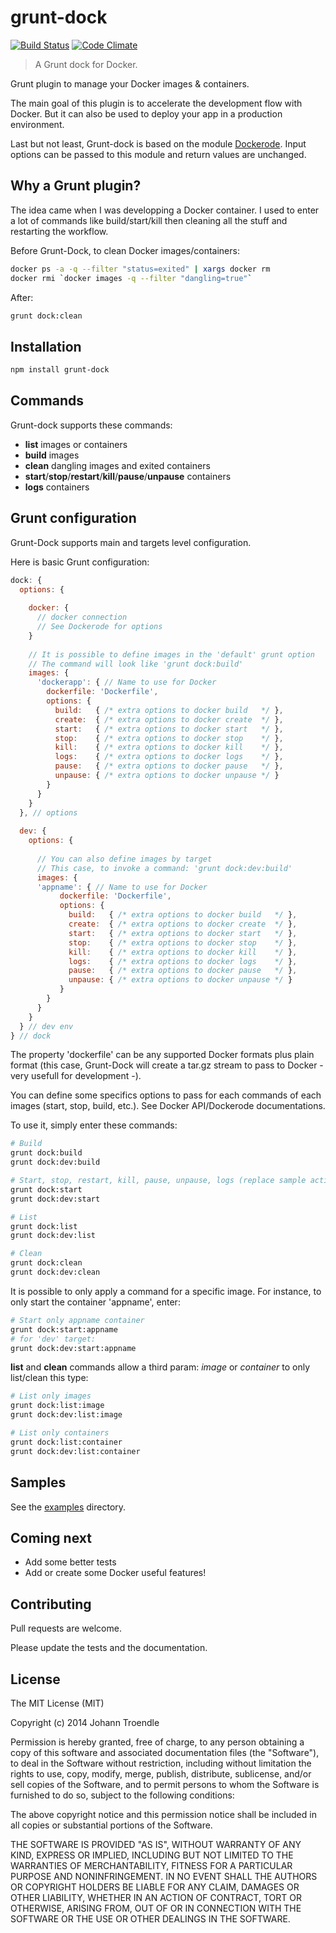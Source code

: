 grunt-dock
==========

[![Build Status](http://img.shields.io/travis/JoTrdl/grunt-dock.svg?style=flat-square)](https://travis-ci.org/JoTrdl/grunt-dock) [![Code Climate](http://img.shields.io/codeclimate/JoTrdl/grunt-dock.svg?style=flat-square)](https://codeclimate.com/github/JoTrdl/grunt-dock)

> A Grunt dock for Docker.

Grunt plugin to manage your Docker images & containers.

The main goal of this plugin is to accelerate the development flow with Docker. But it can also be used to deploy your app in a production environment.

Last but not least, Grunt-dock is based on the module [Dockerode](https://github.com/apocas/dockerode). Input options can be passed to this module and return values are unchanged.

Why a Grunt plugin?
-------------------

The idea came when I was developping a Docker container. I used to enter a lot of commands like build/start/kill then cleaning all the stuff and restarting the workflow.

Before Grunt-Dock, to clean Docker images/containers:

```bash
docker ps -a -q --filter "status=exited" | xargs docker rm
docker rmi `docker images -q --filter "dangling=true"`
```
After:

```bash
grunt dock:clean
```

Installation
------------

```bash
npm install grunt-dock
```

Commands
--------

Grunt-dock supports these commands:

 * **list** images or containers
 * **build** images
 * **clean** dangling images and exited containers
 * **start**/**stop**/**restart**/**kill**/**pause**/**unpause** containers
 * **logs** containers

Grunt configuration
-------------------

Grunt-Dock supports main and targets level configuration.

Here is basic Grunt configuration:

```javascript
dock: {
  options: {
  
    docker: {
      // docker connection
      // See Dockerode for options
    }
  
    // It is possible to define images in the 'default' grunt option
    // The command will look like 'grunt dock:build'
    images: {
      'dockerapp': { // Name to use for Docker
        dockerfile: 'Dockerfile',
        options: { 
          build:   { /* extra options to docker build   */ },
          create:  { /* extra options to docker create  */ },
          start:   { /* extra options to docker start   */ },
          stop:    { /* extra options to docker stop    */ },
          kill:    { /* extra options to docker kill    */ },
          logs:    { /* extra options to docker logs    */ },
          pause:   { /* extra options to docker pause   */ },
          unpause: { /* extra options to docker unpause */ }
        }
      }
    }
  }, // options
  
  dev: {
    options: {
    
      // You can also define images by target
      // This case, to invoke a command: 'grunt dock:dev:build'
      images: {
      'appname': { // Name to use for Docker
           dockerfile: 'Dockerfile',
           options: { 
             build:   { /* extra options to docker build   */ },
             create:  { /* extra options to docker create  */ },
             start:   { /* extra options to docker start   */ },
             stop:    { /* extra options to docker stop    */ },
             kill:    { /* extra options to docker kill    */ },
             logs:    { /* extra options to docker logs    */ },
             pause:   { /* extra options to docker pause   */ },
             unpause: { /* extra options to docker unpause */ }
           }
        }
      }
    }
  } // dev env
} // dock
```

The property 'dockerfile' can be any supported Docker formats plus plain format (this case, Grunt-Dock will create a tar.gz stream to pass to Docker - very usefull for development -). 

You can define some specifics options to pass for each commands of each images (start, stop, build, etc.).
See Docker API/Dockerode documentations.

To use it, simply enter these commands:

```bash
# Build
grunt dock:build
grunt dock:dev:build

# Start, stop, restart, kill, pause, unpause, logs (replace sample action by right one)
grunt dock:start
grunt dock:dev:start

# List
grunt dock:list
grunt dock:dev:list

# Clean
grunt dock:clean
grunt dock:dev:clean
```

It is possible to only apply a command for a specific image. For instance, to only start the container 'appname', enter:
```bash
# Start only appname container
grunt dock:start:appname
# for 'dev' target:
grunt dock:dev:start:appname
```

**list** and **clean** commands allow a third param: *image* or *container* to only list/clean this type:   

```bash
# List only images
grunt dock:list:image
grunt dock:dev:list:image

# List only containers
grunt dock:list:container
grunt dock:dev:list:container
```
Samples
-------

See the [examples](https://github.com/JoTrdl/grunt-dock/tree/master/examples) directory.

Coming next
-----------

* Add some better tests
* Add or create some Docker useful features!

Contributing
------------

Pull requests are welcome.

Please update the tests and the documentation.

License
-------

The MIT License (MIT)

Copyright (c) 2014 Johann Troendle

Permission is hereby granted, free of charge, to any person obtaining a copy
of this software and associated documentation files (the "Software"), to deal
in the Software without restriction, including without limitation the rights
to use, copy, modify, merge, publish, distribute, sublicense, and/or sell
copies of the Software, and to permit persons to whom the Software is
furnished to do so, subject to the following conditions:

The above copyright notice and this permission notice shall be included in all
copies or substantial portions of the Software.

THE SOFTWARE IS PROVIDED "AS IS", WITHOUT WARRANTY OF ANY KIND, EXPRESS OR
IMPLIED, INCLUDING BUT NOT LIMITED TO THE WARRANTIES OF MERCHANTABILITY,
FITNESS FOR A PARTICULAR PURPOSE AND NONINFRINGEMENT. IN NO EVENT SHALL THE
AUTHORS OR COPYRIGHT HOLDERS BE LIABLE FOR ANY CLAIM, DAMAGES OR OTHER
LIABILITY, WHETHER IN AN ACTION OF CONTRACT, TORT OR OTHERWISE, ARISING FROM,
OUT OF OR IN CONNECTION WITH THE SOFTWARE OR THE USE OR OTHER DEALINGS IN THE
SOFTWARE.
